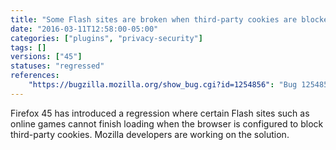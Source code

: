 ```yaml
---
title: "Some Flash sites are broken when third-party cookies are blocked"
date: "2016-03-11T12:58:00-05:00"
categories: ["plugins", "privacy-security"]
tags: []
versions: ["45"]
statuses: "regressed"
references:
    "https://bugzilla.mozilla.org/show_bug.cgi?id=1254856": "Bug 1254856 - Some Flash websites (forgeofempires.com, bet365.com) can't finish loading with \"Accept third-party cookies: Never\" checked"
---
```

Firefox 45 has introduced a regression where certain Flash sites such as online games cannot finish loading when the browser is configured to block third-party cookies. Mozilla developers are working on the solution.
